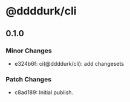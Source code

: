 # @ddddurk/cli

## 0.1.0

### Minor Changes

- e324b6f: ci(@ddddurk/cli): add changesets

### Patch Changes

- c8ad189: Initial publish.
